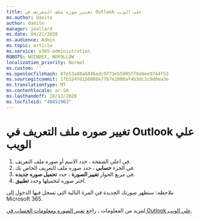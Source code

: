 ```yaml
---
title: تغيير صوره ملف التعريف في Outlook علي الويب
ms.author: daeite
author: daeite
manager: joallard
ms.date: 04/21/2020
ms.audience: Admin
ms.topic: article
ms.service: o365-administration
ROBOTS: NOINDEX, NOFOLLOW
localization_priority: Normal
ms.custom: ''
ms.openlocfilehash: 07e53a48a6846adc9f73eb5905ff6e6ee9744f53
ms.sourcegitcommit: 1fb324fd156008e77b7e2008af4b3dc1c0d0ea3e
ms.translationtype: MT
ms.contentlocale: ar-SA
ms.lasthandoff: 10/13/2020
ms.locfileid: "48451963"
---
```

# <a name="change-your-profile-picture-in-outlook-on-the-web"></a>تغيير صوره ملف التعريف في Outlook علي الويب

1. في اعلي الصفحة ، حدد الاسم أو صوره ملف التعريف.
1. في الجزء **حسابي** ، حدد صوره ملف التعريف الخاص بك.
1. في مربع الحوار **تغيير الصورة** ، حدد **تحميل صوره جديده**.
1. اختر صوره لتحميلها وحدد **تطبيق**.

*ملاحظه:* ستظهر صورتك الجديدة في المرة التالية التي تسجل فيها الدخول إلى Microsoft 365.

لمزيد من المعلومات ، راجع [تغيير الصورة ومعلومات الحساب في Outlook علي الويب](https://support.office.com/article/b2dbb289-851d-4bed-93c3-3e136f5659ec).
